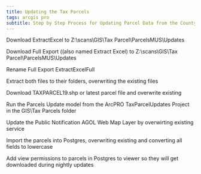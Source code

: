 ```yaml
---
title: Updating the Tax Parcels
tags: arcgis pro
subtitle: Step by Step Process for Updating Parcel Data from the County GIS
---
```

Download ExtractExcel to Z:\scans\GIS\Tax Parcel\ParcelsMUS\Updates

Download Full Export ((also named Extract Excel) to Z:\scans\GIS\Tax Parcel\ParcelsMUS\Updates

Rename Full Export ExtractExcelFull

Extract both files to their folders, overwriting the existing files

Download TAXPARCEL19.shp or latest parcel file and overwrite existing

Run the Parcels Update model from the ArcPRO TaxParcelUpdates Project in the GIS\Tax Parcels folder

Update the Public Notification AGOL Web Map Layer by overwirting existing service

Import the parcels into Postgres, overwriting existing and converting all fields to lowercase

Add view permissions to parcels in Postgres to viewer so they will get downloaded during nightly updates

